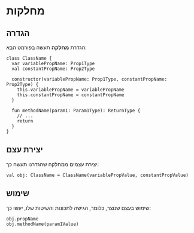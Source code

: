 # מחלקות

## הגדרה
הגדרת **מחלקה** תעשה בפורמט הבא:
```
class ClassName {
  var variablePropName: Prop1Type
  val constantPropName: Prop2Type
  
  constructor(variablePropName: Prop1Type, constantPropName: Prop2Type) {
    this.variablePropName = variablePropName
	this.constantPropName = constantPropName
  }
  
  fun methodName(param1: Param1Type): ReturnType {
    // ...
	return
  }
}
```
## יצירת עצם
יצירת עצמים ממחלקה שהגדרנו תעשה כך:
```
val obj: ClassName = ClassName(variablePropValue, constantPropValue)
```

## שימוש
שימוש בעצם שנוצר, כלומר, הגישה לתכונות והשיטות שלו, יעשו כך:
```
obj.propName
obj.methodName(param1Value)
```
